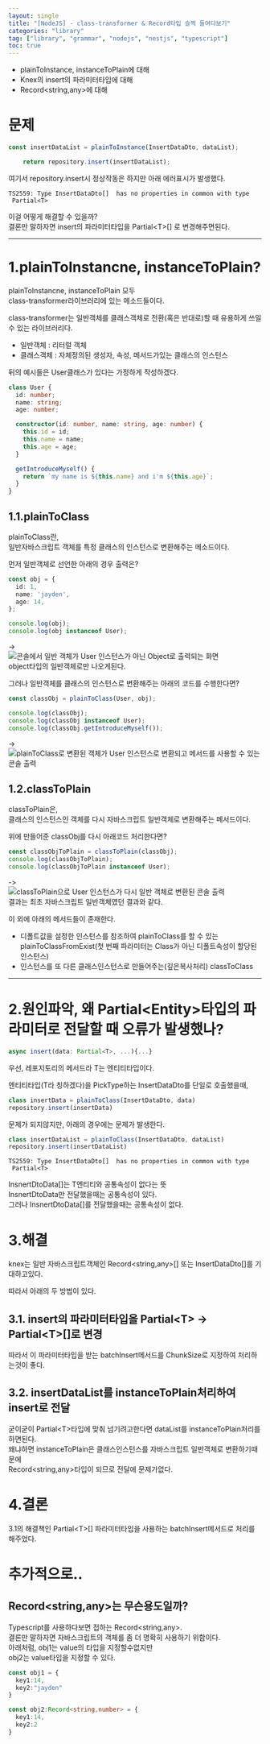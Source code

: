 ```yaml
---
layout: single
title: "[NodeJS] - class-transformer & Record타입 슬쩍 들여다보기"
categories: "library"
tag: ["library", "grammar", "nodejs", "nestjs", "typescript"]
toc: true
---
```


- plainToInstance, instanceToPlain에 대해
- Knex의 insert의 파라미터타입에 대해
- Record<string,any>에 대해

# 문제
```typescript
const insertDataList = plainToInstance(InsertDataDto, dataList);

    return repository.insert(insertDataList);
```
여기서 repository.insert시 정상작동은 하지만 아래 에러표시가 발생했다.

```
TS2559: Type InsertDataDto[]  has no properties in common with type  Partial<T>
```

이걸 어떻게 해결할 수 있을까?   
결론만 말하자면 insert의 파라미터타입을 Partial\<T>[]  로 변경해주면된다.


---

# 1.plainToInstancne, instanceToPlain?   
plainToInstancne, instanceToPlain 모두   
class-transformer라이브러리에 있는 메소드들이다.

class-transformer는
일반객체를 클래스객체로 전환(혹은 반대로)할 때 유용하게 쓰일 수 있는 라이브러리다.
- 일반객체 : 리터럴 객체
- 클래스객체 : 자체정의된 생성자, 속성, 메서드가있는 클래스의 인스턴스

뒤의 예시들은 User클래스가 있다는 가정하게 작성하겠다.
```typescript
class User {
  id: number;
  name: string;
  age: number;

  constructor(id: number, name: string, age: number) {
    this.id = id;
    this.name = name;
    this.age = age;
  }

  getIntroduceMyself() {
    return `my name is ${this.name} and i'm ${this.age}`;
  }
}
```

## 1.1.plainToClass
plainToClass란,   
일반자바스크립트 객체를 특정 클래스의 인스턴스로 변환해주는 메소드이다.

먼저 일반객체로 선언한 아래의 경우 출력은?
```typescript
const obj = {
  id: 1,
  name: 'jayden',
  age: 14,
};

console.log(obj);
console.log(obj instanceof User);
```
->   
![콘솔에서 일반 객체가 User 인스턴스가 아닌 Object로 출력되는 화면](https://cogito1016.github.io/images/2025-02-01-plainToInstance&InstanceToPlain/image-3.png)   
object타입의 일반객체로만 나오게된다.

그러나 일반객체를 클래스의 인스턴스로 변환해주는 아래의 코드를 수행한다면?
```typescript
const classObj = plainToClass(User, obj);

console.log(classObj);
console.log(classObj instanceof User);
console.log(classObj.getIntroduceMyself());
```
->    
![plainToClass로 변환된 객체가 User 인스턴스로 변환되고 메서드를 사용할 수 있는 콘솔 출력](https://cogito1016.github.io/images/2025-02-01-plainToInstance&InstanceToPlain/image-4.png)

## 1.2.classToPlain
classToPlain은,   
클래스의 인스턴스인 객체를 다시 자바스크립트 일반객체로 변환해주는 메서드이다.

위에 만들어준 classObj를 다시 아래코드 처리한다면?
```typescript
const classObjToPlain = classToPlain(classObj);
console.log(classObjToPlain);
console.log(classObjToPlain instanceof User);
```
->   
![classToPlain으로 User 인스턴스가 다시 일반 객체로 변환된 콘솔 출력](https://cogito1016.github.io/images/2025-02-01-plainToInstance&InstanceToPlain/image-5.png)   
결과는 최초 자바스크립트 일반객체였던 결과와 같다.

이 외에 아래의 메서드들이 존재한다.
- 디폴트값을 설정한 인스턴스를 참조하여 plainToClass를 할 수 있는 plainToClassFromExist(첫 번째 파라미터는 Class가 아닌 디폴트속성이 할당된 인스턴스)
- 인스턴스를 또 다른 클래스인스턴스로 만들어주는(깊은복사처리) classToClass
---
# 2.원인파악, 왜 Partial\<Entity>타입의 파라미터로 전달할 때 오류가 발생했나?
```typescript
async insert(data: Partial<T>, ...){...}
```
우선, 레포지토리의 메서드라 T는 엔티티타입이다.   

엔티티타입(T라 칭하겠다)을 PickType하는 InsertDataDto를 단일로 호출했을때,
```typescript
class insertData = plainToClass(InsertDataDto, data)
repository.insert(insertData)
```
문제가 되지않지만, 아래의 경우에는 문제가 발생한다.
```typescript
class insertDataList = plainToClass(InsertDataDto, dataList)
repository.insert(insertDataList)
```
```
TS2559: Type InsertDataDto[]  has no properties in common with type  Partial<T> 
```
InsnertDtoData[]는 T엔티티와 공통속성이 없다는 뜻   
InsnertDtoData만 전달했을때는 공통속성이 있다.   
그러나 InsnertDtoData[]를 전달했을때는 공통속성이 없다.

# 3.해결
knex는 일반 자바스크립트객체인 Record\<string,any>[] 또는 InsertDataDto[]를 기대하고있다.

따라서 아래의 두 방법이 있다.
## 3.1. insert의 파라미터타입을 Partial\<T> -> Partial\<T>[]로 변경
따라서 이 파라미터타입을 받는 batchInsert메서드를 ChunkSize로 지정하여 처리하는것이 좋다.

## 3.2. insertDataList를 instanceToPlain처리하여 insert로 전달
굳이굳이 Partial\<T>타입에 맞춰 넘기려고한다면 dataList를 instanceToPlain처리를 하면된다.   
왜냐하면 instanceToPlain은 클래스인스턴스를 자바스크립트 일반객체로 변환하기때문에   
Record<string,any>타입이 되므로 전달에 문제가없다.


# 4.결론
3.1의 해결책인 Partial\<T>[] 파라미터타입을 사용하는 batchInsert메서드로 처리를 해주었다.


# 추가적으로..
## Record<string,any>는 무슨용도일까?
Typescript를 사용하다보면 접하는 Record<string,any>.   
결론만 말하자면 자바스크립트의 객체를 좀 더 명확히 사용하기 위함이다.   
아래처럼, obj1는 value의 타입을 지정할수없지만   
obj2는 value타입을 지정할 수 있다.
```typescript
const obj1 = {
  key1:14,
  key2:"jayden"
}

const obj2:Record<string,number> = {
  key1:14,
  key2:2
}
```